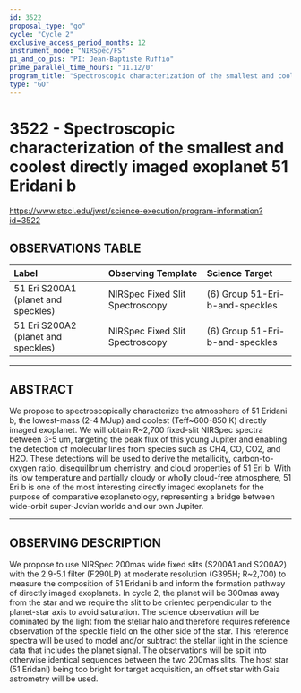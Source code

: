 ```yaml
---
id: 3522
proposal_type: "go"
cycle: "Cycle 2"
exclusive_access_period_months: 12
instrument_mode: "NIRSpec/FS"
pi_and_co_pis: "PI: Jean-Baptiste Ruffio"
prime_parallel_time_hours: "11.12/0"
program_title: "Spectroscopic characterization of the smallest and coolest directly imaged exoplanet 51 Eridani b"
type: "GO"
---
```

# 3522 - Spectroscopic characterization of the smallest and coolest directly imaged exoplanet 51 Eridani b
https://www.stsci.edu/jwst/science-execution/program-information?id=3522
## OBSERVATIONS TABLE
| Label                               | Observing Template             | Science Target                     |
| :---------------------------------- | :----------------------------- | :--------------------------------- |
| 51 Eri S200A1 (planet and speckles) | NIRSpec Fixed Slit Spectroscopy | (6) Group 51-Eri-b-and-speckles    |
| 51 Eri S200A2 (planet and speckles) | NIRSpec Fixed Slit Spectroscopy | (6) Group 51-Eri-b-and-speckles    |

---

## ABSTRACT

We propose to spectroscopically characterize the atmosphere of 51 Eridani b, the lowest-mass (2-4 MJup) and coolest (Teff~600-850 K) directly imaged exoplanet. We will obtain R~2,700 fixed-slit NIRSpec spectra between 3-5 um, targeting the peak flux of this young Jupiter and enabling the detection of molecular lines from species such as CH4, CO, CO2, and H2O. These detections will be used to derive the metallicity, carbon-to-oxygen ratio, disequilibrium chemistry, and cloud properties of 51 Eri b. With its low temperature and partially cloudy or wholly cloud-free atmosphere, 51 Eri b is one of the most interesting directly imaged exoplanets for the purpose of comparative exoplanetology, representing a bridge between wide-orbit super-Jovian worlds and our own Jupiter.

---

## OBSERVING DESCRIPTION

We propose to use NIRSpec 200mas wide fixed slits (S200A1 and S200A2) with the 2.9-5.1 filter (F290LP) at moderate resolution (G395H; R~2,700) to measure the composition of 51 Eridani b and inform the formation pathway of directly imaged exoplanets. In cycle 2, the planet will be 300mas away from the star and we require the slit to be oriented perpendicular to the planet-star axis to avoid saturation. The science observation will be dominated by the light from the stellar halo and therefore requires reference observation of the speckle field on the other side of the star. This reference spectra will be used to model and/or subtract the stellar light in the science data that includes the planet signal. The observations will be split into otherwise identical sequences between the two 200mas slits. The host star (51 Eridani) being too bright for target acquisition, an offset star with Gaia astrometry will be used.
